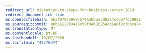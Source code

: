 ```yaml
---
redirect_url: migration-to-skype-for-business-server-2019
redirect_document_id: true
ms.openlocfilehash: 563f079759e97574a3bb5e3d8a24cc607fd58981
ms.sourcegitcommit: 80b66127b3415c99f9468625add6a8f2c36bca74
ms.translationtype: MT
ms.contentlocale: pt-BR
ms.lasthandoff: 10/07/2020
ms.locfileid: "48376474"
---
```

